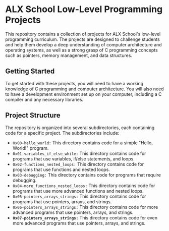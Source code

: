 # ALX School Low-Level Programming Projects
This repository contains a collection of projects for ALX School's low-level programming curriculum. The projects are designed to challenge students and help them develop a deep understanding of computer architecture and operating systems, as well as a strong grasp of C programming concepts such as pointers, memory management, and data structures.

## Getting Started
To get started with these projects, you will need to have a working knowledge of C programming and computer architecture. You will also need to have a development environment set up on your computer, including a C compiler and any necessary libraries.

## Project Structure
The repository is organized into several subdirectories, each containing code for a specific project. The subdirectories include:
- `0x00-hello_world:` This directory contains code for a simple "Hello, World!" program.
- `0x01-variables_if_else_while:` This directory contains code for programs that use variables, if/else statements, and loops.
- `0x02-functions_nested_loops:` This directory contains code for programs that use functions and nested loops.
- `0x03-debugging:` This directory contains code for programs that require debugging.
- `0x04-more_functions_nested_loops:` This directory contains code for programs that use more advanced functions and nested loops.
- `0x05-pointers_arrays_strings:` This directory contains code for programs that use pointers, arrays, and strings.
- `0x06-pointers_arrays_strings:` This directory contains code for more advanced programs that use pointers, arrays, and strings.
- **`0x07-pointers_arrays_strings:`** This directory contains code for even more advanced programs that use pointers, arrays, and strings.
